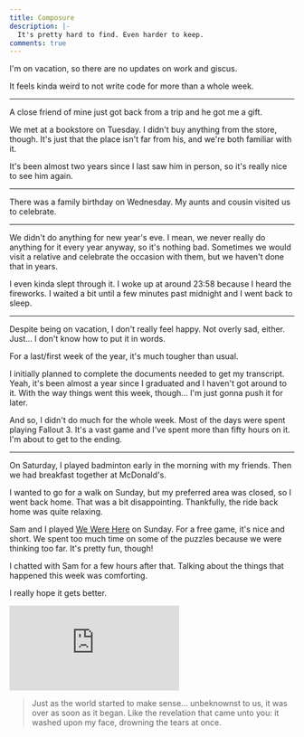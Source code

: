 ```yaml
---
title: Composure
description: |-
  It's pretty hard to find. Even harder to keep.
comments: true
---
```


I'm on vacation, so there are no updates on work and giscus.

It feels kinda weird to not write code for more than a whole week.

---

A close friend of mine just got back from a trip and he got me a gift.

We met at a bookstore on Tuesday. I didn't buy anything from the store, though.
It's just that the place isn't far from his, and we're both familiar with it.

It's been almost two years since I last saw him in person, so it's really nice
to see him again.

---

There was a family birthday on Wednesday. My aunts and cousin visited us to
celebrate.

---

We didn't do anything for new year's eve. I mean, we never really do anything
for it every year anyway, so it's nothing bad. Sometimes we would visit a
relative and celebrate the occasion with them, but we haven't done that in
years.

I even kinda slept through it. I woke up at around 23:58 because I heard the
fireworks. I waited a bit until a few minutes past midnight and I went back to
sleep.

---

Despite being on vacation, I don't really feel happy. Not overly sad, either.
Just... I don't know how to put it in words.

For a last/first week of the year, it's much tougher than usual.

I initially planned to complete the documents needed to get my transcript. Yeah,
it's been almost a year since I graduated and I haven't got around to it. With
the way things went this week, though... I'm just gonna push it for later.

And so, I didn't do much for the whole week. Most of the days were spent playing
Fallout 3. It's a vast game and I've spent more than fifty hours on it. I'm
about to get to the ending.

---

On Saturday, I played badminton early in the morning with my friends. Then we
had breakfast together at McDonald's.

I wanted to go for a walk on Sunday, but my preferred area was closed, so I went
back home. That was a bit disappointing. Thankfully, the ride back home was
quite relaxing.

Sam and I played [We Were Here][we-were-here] on Sunday. For a free game, it's
nice and short. We spent too much time on some of the puzzles because we were
thinking too far. It's pretty fun, though!

I chatted with Sam for a few hours after that. Talking about the things that
happened this week was comforting.

I really hope it gets better.

<iframe src="https://www.youtube.com/embed/AqtZHjDhf_g" title="YouTube" frameBorder="0" allow="accelerometer; autoplay; clipboard-write; encrypted-media; gyroscope; picture-in-picture" allowFullScreen></iframe>

<div class="[&_p]:text-transparent text-base">

> Just as the world started to make sense...
> unbeknownst to us, it was over as soon as it began.
> Like the revelation that came unto you:
> it washed upon my face, drowning the tears at once.

</div>

[we-were-here]: https://store.steampowered.com/app/582500
